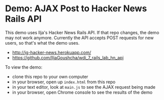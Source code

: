 # Demo: AJAX Post to Hacker News Rails API

This demo uses Ilja's Hacker News Rails API. If that repo changes, the demo may not work anymore. Currently the API accepts POST requests for new users, so that's what the demo uses.
* http://ig-hacker-news.herokuapp.com/
* https://github.com/IljaGoushcha/wdi_7_rails_lab_hn_api

To view the demo:  
* clone this repo to your own computer
* in your browser, open up `index.html` from this repo
* in your text editor, look at `main.js` to see the AJAX request being made
* in your browser, open Chrome console to see the results of the demo
